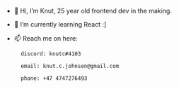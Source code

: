 - 👋 Hi, I’m Knut, 25 year old frontend dev in the making.

- 🌱 I’m currently learning React :] 

- 📫 Reach me on here: 
        
        discord: knutc#4103
        
        email: knut.c.johnsen@gmail.com
        
        phone: +47 4747276493
